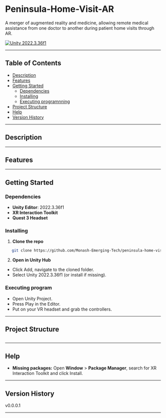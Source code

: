 # Peninsula-Home-Visit-AR

A merger of augmented reality and medicine, allowing remote medical assistance from one doctor to another during patient home visits through AR. 

[![Unity 2022.3.36f1](https://img.shields.io/badge/Unity-2022.3.36f1-blue)](https://unity.com/)

---

## Table of Contents

- [Description](#description)
- [Features](#features)
- [Getting Started](#getting-started)
  - [Dependencies](#dependencies)
  - [Installing](#installing)
  - [Executing programnning](#executing--programnning)
- [Project Structure](#project-structure)
- [Help](#help)
- [Version History](#version-history)

---

## Description



---

## Features



---

## Getting Started

### Dependencies

- **Unity Editor**: 2022.3.36f1
- **XR Interaction Toolkit**
- **Quest 3 Headset**

### Installing

1. **Clone the repo**

```bash
   git clone https://github.com/Monash-Emerging-Tech/peninsula-home-visit-AR
```

2. **Open in Unity Hub**

- Click Add, navigate to the cloned folder.
- Select Unity 2022.3.36f1 (or install if missing).

### Executing program

- Open Unity Project.
- Press Play in the Editor.
- Put on your VR headset and grab the controllers.

---

## Project Structure

```

```

---

## Help

- **Missing packages:** Open **Window** > **Package Manager**, search for XR Interaction Toolkit and click Install.

---

## Version History

v0.0.0.1

---
